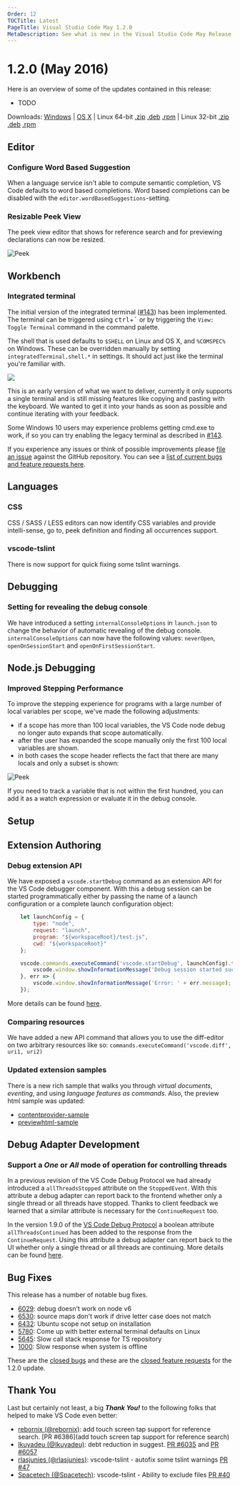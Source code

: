```yaml
---
Order: 12
TOCTitle: Latest
PageTitle: Visual Studio Code May 1.2.0
MetaDescription: See what is new in the Visual Studio Code May Release (1.2.0)
---
```


# 1.2.0 (May 2016)

Here is an overview of some of the updates contained in this release:

* TODO

Downloads: [Windows](https://az764295.vo.msecnd.net/stable/c212f0908f3d29933317bbc3233568fbca7944b1/VSCodeSetup-stable.exe) |
[OS X](https://az764295.vo.msecnd.net/stable/c212f0908f3d29933317bbc3233568fbca7944b1/VSCode-darwin-stable.zip) | Linux 64-bit [.zip](https://az764295.vo.msecnd.net/stable/c212f0908f3d29933317bbc3233568fbca7944b1/VSCode-linux-x64-stable.zip) [.deb](https://az764295.vo.msecnd.net/stable/c212f0908f3d29933317bbc3233568fbca7944b1/vscode-amd64.deb) [.rpm](https://az764295.vo.msecnd.net/stable/c212f0908f3d29933317bbc3233568fbca7944b1/vscode-x86_64.rpm) | Linux 32-bit [.zip](https://az764295.vo.msecnd.net/stable/c212f0908f3d29933317bbc3233568fbca7944b1/VSCode-linux-ia32-stable.zip) [.deb](https://az764295.vo.msecnd.net/stable/c212f0908f3d29933317bbc3233568fbca7944b1/vscode-i386.deb) [.rpm](https://az764295.vo.msecnd.net/stable/c212f0908f3d29933317bbc3233568fbca7944b1/vscode-i386.rpm)

## Editor

### Configure Word Based Suggestion

When a language service isn't able to compute semantic completion, VS Code defaults to word based completions. Word based completions can be disabled with the `editor.wordBasedSuggestions`-setting.

### Resizable Peek View

The peek view editor that shows for reference search and for previewing declarations can now be resized.

![Peek](images/May/peek.gif)

## Workbench

### Integrated terminal

The initial version of the integrated terminal ([#143](https://github.com/Microsoft/vscode/issues/143)) has been implemented. The terminal can be triggered using <kbd>ctrl</kbd>+<kbd>&#96;</kbd> or by triggering the `View: Toggle Terminal` command in the command palette.

The shell that is used defaults to `$SHELL` on Linux and OS X, and `%COMSPEC%` on Windows. These can be overridden manually by setting `integratedTerminal.shell.*` in settings. It should act just like the terminal you're familiar with.

![](images/May/integrated-terminal.png)

This is an early version of what we want to deliver, currently it only supports a single terminal and is still missing features like copying and pasting with the keyboard. We wanted to get it into your hands as soon as possible and continue iterating with your feedback.

Some Windows 10 users may experience problems getting cmd.exe to work, if so you can try enabling the legacy terminal as described in [#143](https://github.com/Microsoft/vscode/issues/143#issuecomment-221054202). 

If you experience any issues or think of possible improvements please [file an issue](https://github.com/Microsoft/vscode/issues/new) against the GitHub repository. You can see a [list of current bugs and feature requests here](https://github.com/Microsoft/vscode/issues?q=is%3Aopen+is%3Aissue+label%3Aintegrated-terminal).

## Languages

### CSS

CSS / SASS / LESS editors can now identify CSS variables and provide intelli-sense, go to, peek definition and finding all occurrences support.

### vscode-tslint

There is now support for quick fixing some tslint warnings.

## Debugging

### Setting for revealing the debug console
We have introduced a setting `internalConsoleOptions` in `launch.json` to change the behavior of automatic revealing of the debug console.
`internalConsoleOptions` can now have the following values: `neverOpen`, `openOnSessionStart` and `openOnFirstSessionStart`.

## Node.js Debugging

### Improved Stepping Performance

To improve the stepping experience for programs with a large number of local variables per scope,
we've made the following adjustments:

* if a scope has more than 100 local variables, the VS Code node debug no longer auto expands that scope automatically.
* after the user has expanded the scope manually only the first 100 local variables are shown.
* in both cases the scope header reflects the fact that there are many locals and only a subset is shown:

![Peek](images/May/many-locals.png)

If you need to track a variable that is not within the first hundred, you can add it as a watch expression or evaluate it in the debug console.

## Setup

## Extension Authoring

### Debug extension API

We have exposed a `vscode.startDebug` command as an extension API for the VS Code debugger component. With this a debug session can be started programmatically either by passing the name of a launch configuration or a complete launch configuration object:

```js
	let launchConfig = {
		type: "node",
		request: "launch",
		program: "${workspaceRoot}/test.js",
		cwd: "${workspaceRoot}"
	};

	vscode.commands.executeCommand('vscode.startDebug', launchConfig).then(() => {
		vscode.window.showInformationMessage('Debug session started successfully');
	}, err => {
		vscode.window.showInformationMessage('Error: ' + err.message);
	});
```
More details can be found [here](https://github.com/microsoft/vscode/issues/4615).


### Comparing resources

We have added a new API command that allows you to use the diff-editor on two arbitrary resources like so: `commands.executeCommand('vscode.diff', uri1, uri2)`

### Updated extension samples

There is a new rich sample that walks you through _virtual documents_, _eventing_, and using _language features as commands_. Also, the preview html sample was updated:

* [contentprovider-sample](https://github.com/Microsoft/vscode-extension-samples/tree/master/contentprovider-sample)
* [previewhtml-sample](https://github.com/Microsoft/vscode-extension-samples/tree/master/previewhtml-sample)

## Debug Adapter Development

### Support a _One_ or _All_ mode of operation for controlling threads

In a previous revision of the VS Code Debug Protocol we had already introduced a `allThreadsStopped` attribute on the `StoppedEvent`.
With this attribute a debug adapter can report back to the frontend whether only a single thread or all threads have stopped.
Thanks to client feedback we learned that a similar attribute is necessary for the `ContinueRequest` too.

In the version 1.9.0 of the [VS Code Debug Protocol](https://github.com/Microsoft/vscode-debugadapter-node) a boolean attribute `allThreadsContinued` has been added to the response from the `ContinueRequest`.
Using this attribute a debug adapter can report back to the UI whether only a single thread or all threads are continuing.
More details can be found [here](https://github.com/Microsoft/vscode/issues/6400).

## Bug Fixes

This release has a number of notable bug fixes.

* [6029](https://github.com/Microsoft/vscode/issues/6029): debug doesn't work on node v6
* [6530](https://github.com/Microsoft/vscode/issues/6530): source maps don't work if drive letter case does not match
* [6432](https://github.com/Microsoft/vscode/issues/6432): Ubuntu scope not setup on installation
* [5780](https://github.com/Microsoft/vscode/issues/5780): Come up with better external terminal defaults on Linux
* [5645](https://github.com/Microsoft/vscode/issues/5645): Slow call stack response for TS repository
* [1000](https://github.com/Microsoft/vscode/issues/1000): Slow response when system is offline

These are the [closed bugs](https://github.com/Microsoft/vscode/issues?q=is%3Aissue+label%3Abug+milestone%3A%22May+2016%22+is%3Aclosed) and these are the [closed feature requests](https://github.com/Microsoft/vscode/issues?q=is%3Aissue+milestone%3A%22May+2016%22+is%3Aclosed+label%3Afeature-request) for the 1.2.0 update.

## Thank You

Last but certainly not least, a big *__Thank You!__* to the following folks that helped to make VS Code even better:


* [rebornix (@rebornix)](https://github.com/rebornix): add touch screen tap support for reference search. [PR #6386](add touch screen tap support for reference search)
* [Ikuyadeu (@Ikuyadeu)](https://github.com/Ikuyadeu): debt reduction in suggest. [PR #6035](https://github.com/Microsoft/vscode/pull/6035) and [PR #6057](https://github.com/Microsoft/vscode/pull/6057)
* [rlasjunies (@rlasjunies)](https://github.com/rlasjunies): vscode-tslint - autofix some tslint warnings [PR #47](https://github.com/Microsoft/vscode-tslint/pull/47)
* [Spacetech (@Spacetech)](https://github.com/Spacetech): vscode-tslint - Ability to exclude files [PR #40](https://github.com/Microsoft/vscode-tslint/pull/40)

